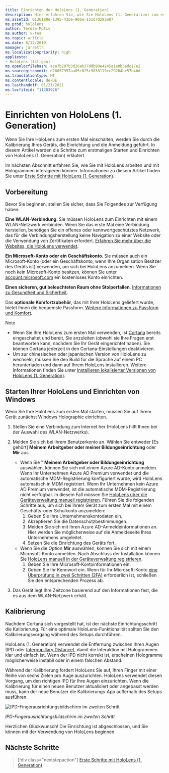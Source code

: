 ```yaml
---
title: Einrichten der HoloLens (1. Generation)
description: Hier erfahren Sie, wie Sie HoloLens (1. Generation) zum ersten Mal über ein Wi-Fi-Netzwerk mit einem Microsoft (MSA)- oder einem Azure Active Directory (AAD)-Konto einrichten.
ms.assetid: 0136188e-1305-43be-906e-151d70292e87
ms.prod: hololens
author: Teresa-Motiv
ms.author: v-tea
ms.topic: article
ms.date: 8/12/2019
manager: jarrettr
ms.localizationpriority: high
appliesto:
- HoloLens (1st gen)
ms.openlocfilehash: aca7b287b3d26ab37ddb90e4245a1e0b3adc17e2
ms.sourcegitcommit: d20057957aa05c025c9838119cc29264bc57b4bd
ms.translationtype: HT
ms.contentlocale: de-DE
ms.lasthandoff: 01/21/2021
ms.locfileid: "11283926"
---
```

# Einrichten von HoloLens (1. Generation)

Wenn Sie Ihre HoloLens zum ersten Mal einschalten, werden Sie durch die Kalibrierung Ihres Geräts, die Einrichtung und die Anmeldung geführt.  In diesem Artikel werden die Schritte zum erstmaligen Starten und Einrichten von HoloLens (1. Generation) erläutert.

Im nächsten Abschnitt erfahren Sie, wie Sie mit HoloLens arbeiten und mit Hologrammen interagieren können. Informationen zu diesem Artikel finden Sie unter [Erste Schritte mit HoloLens (1. Generation)](hololens1-basic-usage.md).

## Vorbereitung

Bevor Sie beginnen, stellen Sie sicher, dass Sie Folgendes zur Verfügung haben:

**Eine WLAN-Verbindung**. Sie müssen HoloLens zum Einrichten mit einem WLAN-Netzwerk verbinden. Wenn Sie das erste Mal eine Verbindung herstellen, benötigen Sie ein offenes oder kennwortgeschütztes Netzwerk, das für die Verbindungsherstellung keine Navigation zu einer Website oder die Verwendung von Zertifikaten erfordert. [Erfahren Sie mehr über die Websites, die HoloLens verwendet](hololens-offline.md).

**Ein Microsoft-Konto oder ein Geschäftskonto**. Sie müssen auch ein Microsoft-Konto (oder ein Geschäftskonto, wenn Ihre Organisation Besitzer des Geräts ist) verwenden, um sich bei HoloLens anzumelden. Wenn Sie noch kein Microsoft-Konto besitzen, können Sie unter [account.microsoft.com](https://account.microsoft.com) ein kostenloses Konto einrichten.

**Einen sicheren, gut beleuchteten Raum ohne Stolperfallen**. [Informationen zu Gesundheit und Sicherheit](https://go.microsoft.com/fwlink/p/?LinkId=746661).

Das **optionale Komfortzubehör**, das mit Ihrer HoloLens geliefert wurde, bietet Ihnen die bequemste Passform. [Weitere Informationen zu Passform und Komfort](https://support.microsoft.com/help/12632/hololens-fit-your-hololens).

> [!NOTE]
>  
> - Wenn Sie Ihre HoloLens zum ersten Mal verwenden, ist [Cortana](hololens-cortana.md) bereits eingeschaltet und bereit, Sie anzuleiten (obwohl sie Ihre Fragen erst beantworten kann, nachdem Sie Ihr Gerät eingerichtet haben). Sie können Cortana jederzeit in den Cortana-Einstellungen deaktivieren.
> - Um zur chinesischen oder japanischen Version von HoloLens zu wechseln, müssen Sie den Build für die Sprache auf einem PC herunterladen und dann auf Ihrem HoloLens installieren. Weitere Informationen finden Sie unter [Installieren lokalisierter Versionen von HoloLens (1. Generation)](hololens1-install-localized.md).

## Starten Ihrer HoloLens und Einrichten von Windows

Wenn Sie Ihre HoloLens zum ersten Mal starten, müssen Sie auf Ihrem Gerät zunächst Windows Holographic einrichten.

1. Stellen Sie eine Verbindung zum Internet her (HoloLens hilft Ihnen bei der Auswahl des WLAN-Netzwerks).

1. Melden Sie sich bei Ihrem Benutzerkonto an. Wählen Sie entweder [Es gehört] **Meinem Arbeitgeber oder meiner Bildungseinrichtung** oder **Mir** aus.
    - Wenn Sie " **Meinem Arbeitgeber oder Bildungseinrichtung** auswählen, können Sie sich mit einem Azure AD-Konto anmelden. Wenn Ihr Unternehmen Azure AD Premium verwendet und die automatische MDM-Registrierung konfiguriert wurde, wird HoloLens automatisch in MDM registriert. Wenn Ihr Unternehmen kein Azure AD Premium verwendet, ist die automatische MDM-Registrierung nicht verfügbar. In diesem Fall müssen Sie [HoloLens über die Geräteverwaltung manuell registrieren](hololens-enroll-mdm.md#different-ways-to-enroll). Führen Sie die folgenden Schritte aus, um sich bei Ihrem Gerät zum ersten Mal mit einem Geschäfts-oder Schulkonto anzumelden:
        1. Geben Sie Ihre Unternehmenskontodaten ein.
        1. Akzeptieren Sie die Datenschutzbestimmungen.
        1. Melden Sie sich mit Ihren Azure AD-Anmeldeinformationen an. Hier werden Sie möglicherweise auf die Anmeldeseite Ihres Unternehmens umgeleitet.
        1. Setzen Sie die Einrichtung des Geräts fort.
    - Wenn Sie die Option **Mir** auswählen, können Sie sich mit einem Microsoft-Konto anmelden. Nach Abschluss der Installation können Sie [HoloLens manuell in der Geräteverwaltung registrieren](hololens-enroll-mdm.md#different-ways-to-enroll).
        1. Geben Sie Ihre Microsoft-Kontoinformationen ein.
        1. Geben Sie Ihr Kennwort ein. Wenn für Ihr Microsoft-Konto [eine Überprüfung in zwei Schritten (2FA)](https://blogs.technet.microsoft.com/microsoft_blog/2013/04/17/microsoft-account-gets-more-secure/) erforderlich ist, schließen Sie den entsprechenden Prozess ab.

1. Das Gerät legt Ihre Zeitzone basierend auf den Informationen fest, die es aus dem WLAN-Netzwerk erhält.

## Kalibrierung

Nachdem Cortana sich vorgestellt hat, ist der nächste Einrichtungsschritt die Kalibrierung. Für eine optimale HoloLens-Funktionalität sollten Sie den Kalibrierungsvorgang während des Setups durchführen.

HoloLens (1. Generation) verwendet die Entfernung zwischen Ihren Augen (IPD oder [Interpupillary Distance](https://en.wikipedia.org/wiki/Interpupillary_distance)), damit die Interaktion mit Hologrammen klar und einfach ist. Wenn der IPD nicht korrekt ist, erscheinen Hologramme möglicherweise instabil oder in einem falschen Abstand.

Während der Kalibrierung fordert HoloLens Sie auf, Ihren Finger mit einer Reihe von sechs Zielen pro Auge auszurichten. HoloLens verwendet diesen Vorgang, um den richtigen IPD für Ihre Augen einzurichten. Wenn die Kalibrierung für einen neuen Benutzer aktualisiert oder angepasst werden muss, kann der neue Benutzer die Kalibrierungs-App außerhalb des Setups ausführen.

![IPD-Fingerausrichtungsbildschirm im zweiten Schritt](./images/ipd-finger-alignment-300px.jpg)

*IPD-Fingerausrichtungsbildschirm im zweiten Schritt*

Herzlichen Glückwunsch! Die Einrichtung ist abgeschlossen, und Sie können mit der Verwendung von HoloLens beginnen.

## Nächste Schritte

> [!div class="nextstepaction"]
> [Erste Schritte mit HoloLens (1. Generation)](hololens1-basic-usage.md)
